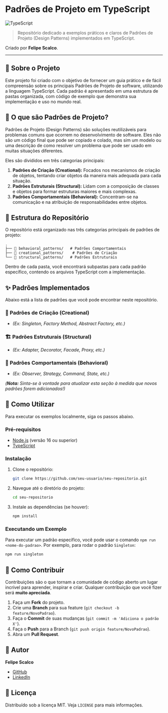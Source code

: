 # Padrões de Projeto em TypeScript

![TypeScript](https://img.shields.io/badge/typescript-%23007ACC.svg?style=for-the-badge&logo=typescript&logoColor=white)

> Repositório dedicado a exemplos práticos e claros de Padrões de Projeto (Design Patterns) implementados em TypeScript.

Criado por **Felipe Scalco**.

---

## 🎯 Sobre o Projeto

Este projeto foi criado com o objetivo de fornecer um guia prático e de fácil compreensão sobre os principais Padrões de Projeto de software, utilizando a linguagem TypeScript. Cada padrão é apresentado em uma estrutura de pastas organizada, com código de exemplo que demonstra sua implementação e uso no mundo real.

## 🤔 O que são Padrões de Projeto?

Padrões de Projeto (Design Patterns) são soluções reutilizáveis para problemas comuns que ocorrem no desenvolvimento de software. Eles não são um código final que pode ser copiado e colado, mas sim um modelo ou uma descrição de como resolver um problema que pode ser usado em muitas situações diferentes.

Eles são divididos em três categorias principais:

1.  **Padrões de Criação (Creational):** Focados nos mecanismos de criação de objetos, tentando criar objetos da maneira mais adequada para cada situação.
2.  **Padrões Estruturais (Structural):** Lidam com a composição de classes e objetos para formar estruturas maiores e mais complexas.
3.  **Padrões Comportamentais (Behavioral):** Concentram-se na comunicação e na atribuição de responsabilidades entre objetos.

## 📂 Estrutura do Repositório

O repositório está organizado nas três categorias principais de padrões de projeto:

```
.
├── 📂 behavioral_patterns/   # Padrões Comportamentais
├── 📂 creational_patterns/    # Padrões de Criação
└── 📂 structural_patterns/   # Padrões Estruturais
```

Dentro de cada pasta, você encontrará subpastas para cada padrão específico, contendo os arquivos TypeScript com a implementação.

## ✨ Padrões Implementados

Abaixo está a lista de padrões que você pode encontrar neste repositório.

### 🎨 Padrões de Criação (Creational)

*   *(Ex: Singleton, Factory Method, Abstract Factory, etc.)*

### 🏗️ Padrões Estruturais (Structural)

*   *(Ex: Adapter, Decorator, Facade, Proxy, etc.)*

### 🏃 Padrões Comportamentais (Behavioral)

*   *(Ex: Observer, Strategy, Command, State, etc.)*

*(**Nota:** Sinta-se à vontade para atualizar esta seção à medida que novos padrões forem adicionados!)*

## 🚀 Como Utilizar

Para executar os exemplos localmente, siga os passos abaixo.

### Pré-requisitos

*   [Node.js](https://nodejs.org/en/) (versão 16 ou superior)
*   [TypeScript](https://www.typescriptlang.org/)

### Instalação

1.  Clone o repositório:
    ```sh
    git clone https://github.com/seu-usuario/seu-repositorio.git
    ```
2.  Navegue até o diretório do projeto:
    ```sh
    cd seu-repositorio
    ```
3.  Instale as dependências (se houver):
    ```sh
    npm install
    ```

### Executando um Exemplo

Para executar um padrão específico, você pode usar o comando `npm run <nome-do-padrao>`. Por exemplo, para rodar o padrão `Singleton`:

```sh
npm run singleton
```

## 🙌 Como Contribuir

Contribuições são o que tornam a comunidade de código aberto um lugar incrível para aprender, inspirar e criar. Qualquer contribuição que você fizer será **muito apreciada**.

1.  Faça um **Fork** do projeto.
2.  Crie uma **Branch** para sua feature (`git checkout -b feature/NovoPadrao`).
3.  Faça o **Commit** de suas mudanças (`git commit -m 'Adiciona o padrão X'`).
4.  Faça o **Push** para a Branch (`git push origin feature/NovoPadrao`).
5.  Abra um **Pull Request**.

## 👤 Autor

**Felipe Scalco**

*   [GitHub](https://github.com/Scalco7)
*   [LinkedIn](https://www.linkedin.com/in/scalco/)


## 📜 Licença

Distribuído sob a licença MIT. Veja `LICENSE` para mais informações.